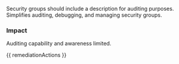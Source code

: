 
Security groups should include a description for auditing purposes. Simplifies auditing, debugging, and managing security groups.

### Impact
Auditing capability and awareness limited.

<!-- DO NOT CHANGE -->
{{ remediationActions }}


